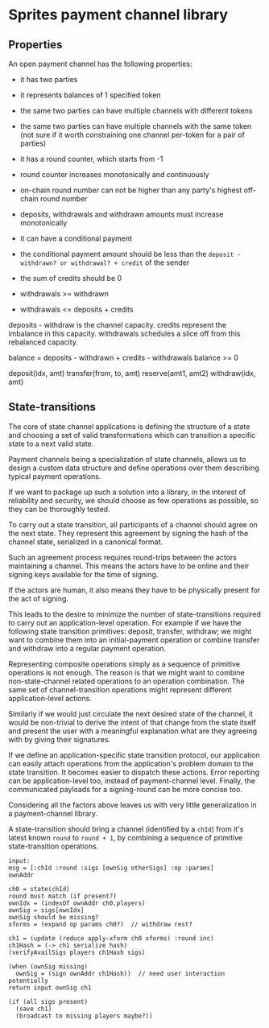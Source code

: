 # Sprites payment channel library

## Properties

An open payment channel has the following properties:

* it has two parties
* it represents balances of 1 specified token
* the same two parties can have multiple channels with different tokens
* the same two parties can have multiple channels with the same token
  (not sure if it worth constraining one channel per-token for a pair of parties)

* it has a round counter, which starts from -1
* round counter increases monotonically and continuously
* on-chain round number can not be higher than any party's highest off-chain round number

* deposits, withdrawals and withdrawn amounts must increase monotonically
* it can have a conditional payment
* the conditional payment amount should be less than the
  `deposit - withdrawn? or withdrawal? + credit` of the sender
* the sum of credits should be 0
* withdrawals >= withdrawn
* withdrawals <= deposits + credits

deposits - withdraw is the channel capacity.
credits represent the imbalance in this capacity.
withdrawals schedules a slice off from this rebalanced capacity.


balance = deposits - withdrawn + credits - withdrawals
balance >= 0

deposit(idx, amt)
transfer(from, to, amt)
reserve(amt1, amt2)
withdraw(idx, amt)

## State-transitions

The core of state channel applications is defining the structure of a state and
choosing a set of valid transformations which can transition a specific state
to a next valid state.

Payment channels being a specialization of state channels, allows us to design
a custom data structure and define operations over them describing typical
payment operations.

If we want to package up such a solution into a library, in the interest of
reliability and security, we should choose as few operations as possible,
so they can be thoroughly tested.

To carry out a state transition, all participants of a channel should agree on
the next state. They represent this agreement by signing the hash of the
channel state, serialized in a canonical format.

Such an agreement process requires round-trips between the actors maintaining
a channel. This means the actors have to be online and their signing keys
available for the time of signing.

If the actors are human, it also means they have to be physically present for
the act of signing.

This leads to the desire to minimize the number of state-transitions required
to carry out an application-level operation. For example if we have the
following state transition primitives: deposit, transfer, withdraw; we might
want to combine them into an initial-payment operation or combine
transfer and withdraw into a regular payment operation.

Representing composite operations simply as a sequence of primitive
operations is not enough. The reason is that we might want to combine
non-state-channel related operations to an operation combination.
The same set of channel-transition operations might represent different
application-level actions.

Similarly if we would just circulate the next desired state of the channel,
it would be non-trivial to derive the intent of that change from the state
itself and present the user with a meaningful explanation what are they
agreeing with by giving their signatures.

If we define an application-specific state transition protocol, our application
can easily attach operations from the application's problem domain to the
state transition. It becomes easier to dispatch these actions. Error
reporting can be application-level too, instead of payment-channel level.
Finally, the communicated payloads for a signing-round can be more
concise too.

Considering all the factors above leaves us with very little generalization
in a payment-channel library.

A state-transition should bring a channel (identified by a `chId`) from
it's latest known `round` to `round + 1`, by combining a sequence of
primitive state-transition operations.

```
input:
msg = [:chId :round :sigs [ownSig otherSigs] :op :params]
ownAddr

ch0 = state(chId)
round must match (if present?)
ownIdx = (indexOf ownAddr ch0.players)
ownSig = sigs[ownIdx]
ownSig should be missing?
xforms = (expand op params ch0?)  // withdraw rest?

ch1 = (update (reduce apply-xform ch0 xforms) :round inc)
ch1Hash = (-> ch1 serialize hash)
(verifyAvailSigs players ch1Hash sigs)

(when (ownSig missing)
  ownSig = (sign ownAddr ch1Hash))  // need user interaction potentially
return input ownSig ch1

(if (all sigs present)
  (save ch1)
  (broadcast to missing players maybe?))
```

